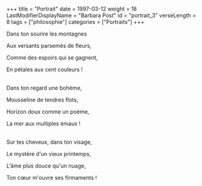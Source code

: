+++
title = "Portrait"
date = 1997-03-12
weight = 18
LastModifierDisplayName = "Barbara Post"
id = "portrait_3"
verseLength = 8
tags = ["philosophie"]
categories = ["Portraits"]
+++

Dans ton sourire les montagnes

Aux versants parsemés de fleurs,

Comme des espoirs qui se gagnent,

En pétales aux cent couleurs !

 \
Dans ton regard une bohème,

Mousseline de tendres flots,

Horizon doux comme un poème,

La mer aux multiples émaux !

 \
Sur tes cheveux, dans ton visage,

Le mystère d'un vieux printemps,

L'âme plus douce qu'un nuage,

Ton cœur m'ouvre ses firmaments !
